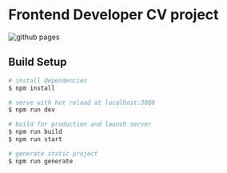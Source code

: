 # Frontend Developer CV project

![github pages](https://github.com/haosx86/haosx86.github.io/workflows/github%20pages/badge.svg?branch=source)

## Build Setup

```bash
# install dependencies
$ npm install

# serve with hot reload at localhost:3000
$ npm run dev

# build for production and launch server
$ npm run build
$ npm run start

# generate static project
$ npm run generate
```
